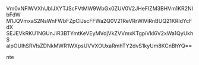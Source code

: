 Vm0xNFlWVXhUblJXYTJScFVtMW9WbGx0ZUV0V2JHeFlZM3BHVm1KR2NIbFdW
M1JQVmxaS2NsWnFWbFZpClJscFFWa2Q0V21ReVRrWlViRnBUQ21KRldYcFdX
SEJEVkRKU1NGUnJiR3BTYmtKeVEyMVdjVkZVVmxKTgpiVkl6V2xWa1QyUkhS
alpOUlhSRVlsZDNkMWR1WXpsUVVXOUxaRmhTY2dvS1kyUm8KCnBhYQ==

nte